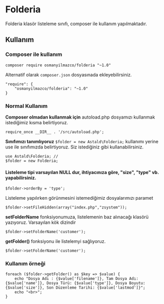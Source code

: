 # Folderia
Folderia klasör listeleme sınıfı, composer ile kullanım yapılmaktadır.

## Kullanım
### Composer ile kullanım

```composer require osmanyilmazco/folderia "~1.0"```

Alternatif olarak ```composer.json``` dosyasınada ekleyebilirsiniz.
```
"require": {
    "osmanyilmazco/folderia": "~1.0"
}
```

### Normal Kullanım
**Composer olmadan kullanmak için** autoload.php dosyamızı kullanmak istediğimiz kısma belirtiyoruz.
```
require_once __DIR__ . '/src/autoload.php';
```

**Sınıfımızı tanımlıyoruz** ```$folder = new Astald\Folderia;``` kullanımı yerine use ile sınıfımızda belirtiyoruz.  Siz istediğiniz gibi kullanabilirsiniz.
```
use Astald\Folderia; // 
$folder = new Folderia;
```

#### Listeleme tipi varsayılan NULL dur, ihtiyacınıza göre, **"size", "type"** vb. yapabilirsiniz.

```
$folder->orderBy = 'type';
```

Listeleme yapılırken görünmesini istemediğimiz dosyalarımızı paramet
```
$folder->setFileHidden(array("index.php","zsystem"));
```

**setFolderName** fonksiyonumuza, listelemenin baz alınacağı klasörü yazıyoruz. Varsayılan kök dizindir
```
$folder->setFolderName('customer');
```

**getFolder()** fonksiyonu ile listelemyi sağlıyoruz.
```
$folder->setFolderName('customer');
```

### Kullanım örneği
```
foreach ($folder->getFolder() as $key => $value) {
	echo "Dosya Adı : {$value['filename']}, Tam Dosya Adı: {$value['name']}, Dosya Türü: {$value['type']}, Dosya Boyutu: {$value['size']}, Son Düzenleme Tarihi: {$value['lastmod']}";
	echo "<br>";
}
```
